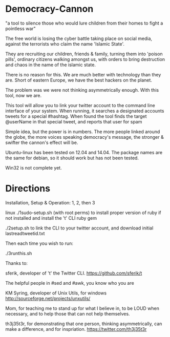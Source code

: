 Democracy-Cannon
================

"a tool to silence those who would lure children from their homes to fight a pointless war"

The free world is losing the cyber battle taking place on social media, against the terrorists who claim the name 'Islamic State'.

They are recruiting our children, friends & family, turning them into 'poison pills', ordinary citizens walking amongst us, with orders to bring destruction and chaos in the name of the islamic state.

There is no reason for this. We are much better with technology than they are. Short of eastern Europe, we have the best hackers on the planet.

The problem was we were not thinking asymmetrically enough. With this tool, now we are.

This tool will allow you to link your twitter account to the command line interface of your system.
When running, it searches a designated accounts tweets for a special #hashtag. When found the tool finds the target @userName in that special tweet, and reports that user for spam

Simple idea, but the power is in numbers. The more people linked around the globe, the more voices speaking democracy's message, the stronger & swifter the cannon's effect will be.



Ubuntu-linux has been tested on 12.04 and 14.04. The package names are the same for debian, so it should work but has not been tested.

Win32 is not complete yet.

Directions
=============

Installation, Setup & Operation: 1, 2, then 3

linux
./1sudo-setup.sh (with root perms) to install proper version of ruby if not installed and install the 't' CLI ruby gem

./2setup.sh to link the CLI to your twitter account, and download initial lastreadtweetid.txt

Then each time you wish to run:

./3runthis.sh


Thanks to: 

sferik, developer of 't' the Twitter CLI. https://github.com/sferik/t

The helpful people in #sed and #awk, you know who you are

KM Syring, developer of Unix Utils, for windows http://sourceforge.net/projects/unxutils/

Mom, for teaching me to stand up for what I believe in, to be LOUD when necessary, and to help those that can not help themselves.

th3j35t3r, for demonstrating that one person, thinking asymmetrically, can make a difference, and for inspriation. https://twitter.com/th3j35t3r

